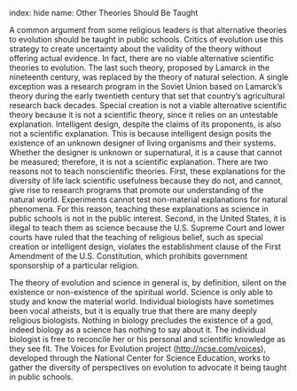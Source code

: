 index: hide
name:  Other Theories Should Be Taught

A common argument from some religious leaders is that alternative theories to evolution should be taught in public schools. Critics of evolution use this strategy to create uncertainty about the validity of the theory without offering actual evidence. In fact, there are no viable alternative scientific theories to evolution. The last such theory, proposed by Lamarck in the nineteenth century, was replaced by the theory of natural selection. A single exception was a research program in the Soviet Union based on Lamarck’s theory during the early twentieth century that set that country’s agricultural research back decades. Special creation is not a viable alternative scientific theory because it is not a scientific theory, since it relies on an untestable explanation. Intelligent design, despite the claims of its proponents, is also not a scientific explanation. This is because intelligent design posits the existence of an unknown designer of living organisms and their systems. Whether the designer is unknown or supernatural, it is a cause that cannot be measured; therefore, it is not a scientific explanation. There are two reasons not to teach nonscientific theories. First, these explanations for the diversity of life lack scientific usefulness because they do not, and cannot, give rise to research programs that promote our understanding of the natural world. Experiments cannot test non-material explanations for natural phenomena. For this reason, teaching these explanations as science in public schools is not in the public interest. Second, in the United States, it is illegal to teach them as science because the U.S. Supreme Court and lower courts have ruled that the teaching of religious belief, such as special creation or intelligent design, violates the establishment clause of the First Amendment of the U.S. Constitution, which prohibits government sponsorship of a particular religion.

The theory of evolution and science in general is, by definition, silent on the existence or non-existence of the spiritual world. Science is only able to study and know the material world. Individual biologists have sometimes been vocal atheists, but it is equally true that there are many deeply religious biologists. Nothing in biology precludes the existence of a god, indeed biology as a science has nothing to say about it. The individual biologist is free to reconcile her or his personal and scientific knowledge as they see fit. The Voices for Evolution project (http://ncse.com/voices), developed through the National Center for Science Education, works to gather the diversity of perspectives on evolution to advocate it being taught in public schools.
